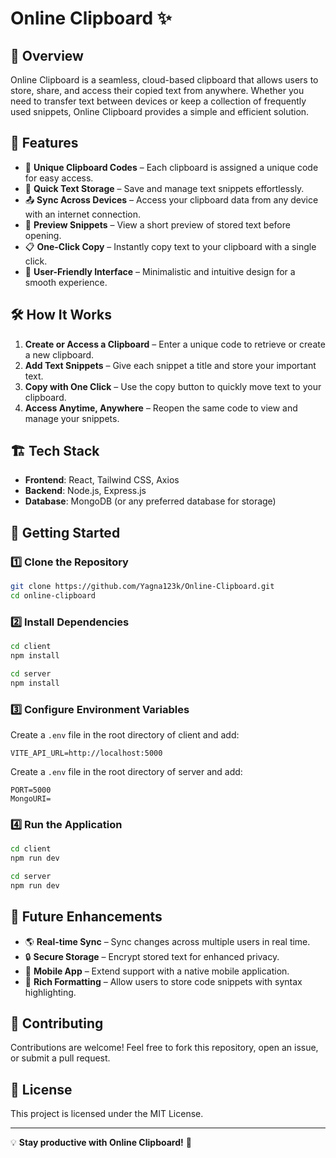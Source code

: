 # Online Clipboard ✨

## 📌 Overview
Online Clipboard is a seamless, cloud-based clipboard that allows users to store, share, and access their copied text from anywhere. Whether you need to transfer text between devices or keep a collection of frequently used snippets, Online Clipboard provides a simple and efficient solution.

## 🚀 Features
- 🔗 **Unique Clipboard Codes** – Each clipboard is assigned a unique code for easy access.
- 📝 **Quick Text Storage** – Save and manage text snippets effortlessly.
- 📤 **Sync Across Devices** – Access your clipboard data from any device with an internet connection.
- 📄 **Preview Snippets** – View a short preview of stored text before opening.
- 📋 **One-Click Copy** – Instantly copy text to your clipboard with a single click.
- 🎨 **User-Friendly Interface** – Minimalistic and intuitive design for a smooth experience.

## 🛠️ How It Works
1. **Create or Access a Clipboard** – Enter a unique code to retrieve or create a new clipboard.
2. **Add Text Snippets** – Give each snippet a title and store your important text.
3. **Copy with One Click** – Use the copy button to quickly move text to your clipboard.
4. **Access Anytime, Anywhere** – Reopen the same code to view and manage your snippets.

## 🏗️ Tech Stack
- **Frontend**: React, Tailwind CSS, Axios
- **Backend**: Node.js, Express.js
- **Database**: MongoDB (or any preferred database for storage)

## 🚀 Getting Started
### 1️⃣ Clone the Repository
```bash
git clone https://github.com/Yagna123k/Online-Clipboard.git
cd online-clipboard
```
### 2️⃣ Install Dependencies
```bash
cd client
npm install
```
```bash
cd server
npm install
```
### 3️⃣ Configure Environment Variables
Create a `.env` file in the root directory of client and add:
```
VITE_API_URL=http://localhost:5000
```
Create a `.env` file in the root directory of server and add:
```
PORT=5000
MongoURI=
```

### 4️⃣ Run the Application
```bash
cd client
npm run dev
```
```bash
cd server
npm run dev
```

## 🎯 Future Enhancements
- 🌎 **Real-time Sync** – Sync changes across multiple users in real time.
- 🔒 **Secure Storage** – Encrypt stored text for enhanced privacy.
- 📱 **Mobile App** – Extend support with a native mobile application.
- 🚀 **Rich Formatting** – Allow users to store code snippets with syntax highlighting.

## 🤝 Contributing
Contributions are welcome! Feel free to fork this repository, open an issue, or submit a pull request.

## 📜 License
This project is licensed under the MIT License.

---

💡 **Stay productive with Online Clipboard!** 🚀

